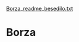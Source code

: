 [Borza_readme_besedilo.txt](https://github.com/rok-lindic/Borza/files/7115404/Borza_readme_besedilo.txt)
# Borza

